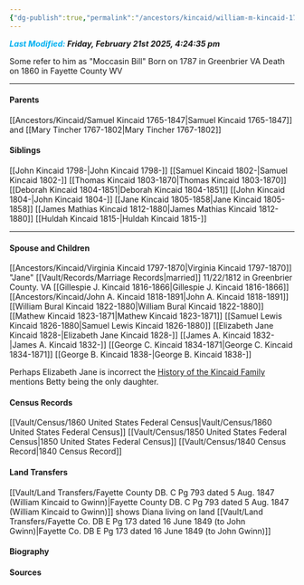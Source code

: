 ```yaml
---
{"dg-publish":true,"permalink":"/ancestors/kincaid/william-m-kincaid-1787-1860/","tags":["William-Kincaid"]}
---
```


***<font color="#00b0f0">Last Modified:</font> Friday, February 21st 2025, 4:24:35 pm***

Some refer to him as "Moccasin Bill"
Born on  1787 in Greenbrier VA
Death on 1860 in Fayette County WV

---
#### Parents
[[Ancestors/Kincaid/Samuel Kincaid 1765-1847\|Samuel Kincaid 1765-1847]] and [[Mary Tincher 1767-1802\|Mary Tincher 1767-1802]]
#### Siblings
[[John Kincaid 1798-\|John Kincaid 1798-]]
[[Samuel Kincaid 1802-\|Samuel Kincaid 1802-]]
[[Thomas Kincaid 1803-1870\|Thomas Kincaid 1803-1870]]
[[Deborah Kincaid 1804-1851\|Deborah Kincaid 1804-1851]]
[[John Kincaid 1804-\|John Kincaid 1804-]]
[[Jane Kincaid 1805-1858\|Jane Kincaid 1805-1858]]
[[James Mathias Kincaid 1812-1880\|James Mathias Kincaid 1812-1880]]
[[Huldah Kincaid 1815-\|Huldah Kincaid 1815-]]

---
#### Spouse and Children

[[Ancestors/Kincaid/Virginia Kincaid 1797-1870\|Virginia Kincaid 1797-1870]] "Jane" [[Vault/Records/Marriage Records\|married]] 11/22/1812 in Greenbrier County. VA
[[Gillespie J. Kincaid 1816-1866\|Gillespie J. Kincaid 1816-1866]]
[[Ancestors/Kincaid/John A. Kincaid 1818-1891\|John A. Kincaid 1818-1891]]
[[William Bural Kincaid 1822-1880\|William Bural Kincaid 1822-1880]]
[[Mathew Kincaid 1823-1871\|Mathew Kincaid 1823-1871]]
[[Samuel Lewis Kincaid 1826-1880\|Samuel Lewis Kincaid 1826-1880]]
[[Elizabeth Jane Kincaid 1828-\|Elizabeth Jane Kincaid 1828-]]
[[James A. Kincaid 1832-\|James A. Kincaid 1832-]]
[[George C. Kincaid 1834-1871\|George C. Kincaid 1834-1871]]
[[George B. Kincaid 1838-\|George B. Kincaid 1838-]]

Perhaps Elizabeth Jane is incorrect the [History of the Kincaid Family](https://drive.google.com/file/d/0B0oZv34v0ajXVUstZkJEV2hUdW8/view?usp=sharing&resourcekey=0-gyR8XsVV5zkjlqS8Sd_HRw) mentions Betty being the only daughter.

#### Census Records
[[Vault/Census/1860 United States Federal Census\|Vault/Census/1860 United States Federal Census]]
[[Vault/Census/1850 United States Federal Census\|1850 United States Federal Census]]
[[Vault/Census/1840 Census Record\|1840 Census Record]]
#### Land Transfers
[[Vault/Land Transfers/Fayette County DB. C Pg 793 dated 5 Aug. 1847 (William Kincaid to Gwinn)\|Fayette County DB. C Pg 793 dated 5 Aug. 1847 (William Kincaid to Gwinn)]] shows Diana living on land
[[Vault/Land Transfers/Fayette Co. DB E Pg 173 dated 16 June 1849 (to John Gwinn)\|Fayette Co. DB E Pg 173 dated 16 June 1849 (to John Gwinn)]]

#### Biography

#### Sources

